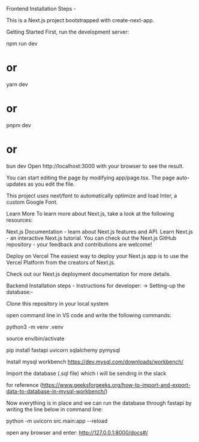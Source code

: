 Frontend Installation Steps - 

This is a Next.js project bootstrapped with create-next-app.

Getting Started
First, run the development server:

npm run dev
# or
yarn dev
# or
pnpm dev
# or
bun dev
Open http://localhost:3000 with your browser to see the result.

You can start editing the page by modifying app/page.tsx. The page auto-updates as you edit the file.

This project uses next/font to automatically optimize and load Inter, a custom Google Font.

Learn More
To learn more about Next.js, take a look at the following resources:

Next.js Documentation - learn about Next.js features and API.
Learn Next.js - an interactive Next.js tutorial.
You can check out the Next.js GitHub repository - your feedback and contributions are welcome!

Deploy on Vercel
The easiest way to deploy your Next.js app is to use the Vercel Platform from the creators of Next.js.

Check out our Next.js deployment documentation for more details.


Backend Installation steps - 
Instructions for developer:
-> Setting-up the database:-

Clone this repository in your local system

open command line in VS code and write the following commands:

python3 -m venv .venv

source env/bin/activate

pip install fastapi uvicorn sqlalchemy pymysql

Install mysql workbench https://dev.mysql.com/downloads/workbench/

Import the database (.sql file) which i will be sending in the slack

for reference (https://www.geeksforgeeks.org/how-to-import-and-export-data-to-database-in-mysql-workbench/)

Now everything is in place and we can run the database through fastapi by writing the line below in command line:

python -m uvicorn src.main:app --reload

open any browser and enter: http://127.0.0.1:8000/docs#/
